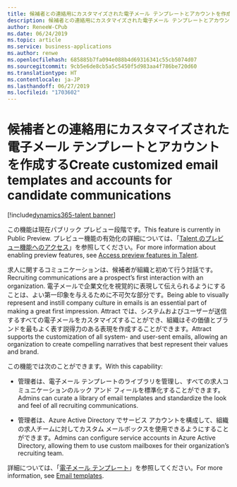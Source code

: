 ```yaml
---
title: 候補者との連絡用にカスタマイズされた電子メール テンプレートとアカウントを作成する
description: 候補者との連絡用にカスタマイズされた電子メール テンプレートとアカウントを作成する
author: ReneeW-CPub
ms.date: 06/24/2019
ms.topic: article
ms.service: business-applications
ms.author: renwe
ms.openlocfilehash: 685885b7fa094e088b4d69316341c55cb5074d07
ms.sourcegitcommit: 9cb5e6de8cb5a5c5450f5d983aa4f786be720d60
ms.translationtype: HT
ms.contentlocale: ja-JP
ms.lasthandoff: 06/27/2019
ms.locfileid: "1703602"
---
```

#  <a name="create-customized-email-templates-and-accounts-for-candidate-communications"></a><span data-ttu-id="502ac-103">候補者との連絡用にカスタマイズされた電子メール テンプレートとアカウントを作成する</span><span class="sxs-lookup"><span data-stu-id="502ac-103">Create customized email templates and accounts for candidate communications</span></span> 
[!include[dynamics365-talent banner](../../includes/dynamics365-talent.md)]

<span data-ttu-id="502ac-104">この機能は現在パブリック プレビュー段階です。</span><span class="sxs-lookup"><span data-stu-id="502ac-104">This feature is currently in Public Preview.</span></span> <span data-ttu-id="502ac-105">プレビュー機能の有効化の詳細については、「[Talent のプレビュー機能へのアクセス](https://docs.microsoft.com/dynamics365/unified-operations/talent/access-preview-feature)」を参照してください。</span><span class="sxs-lookup"><span data-stu-id="502ac-105">For more information about enabling preview features, see [Access preview features in Talent](https://docs.microsoft.com/dynamics365/unified-operations/talent/access-preview-feature).</span></span>

<span data-ttu-id="502ac-106">求人に関するコミュニケーションは、候補者が組織と初めて行う対話です。</span><span class="sxs-lookup"><span data-stu-id="502ac-106">Recruiting communications are a prospect’s first interaction with an organization.</span></span>  <span data-ttu-id="502ac-107">電子メールで企業文化を視覚的に表現して伝えられるようにすることは、よい第一印象を与えるために不可欠な部分です。</span><span class="sxs-lookup"><span data-stu-id="502ac-107">Being able to visually represent and instill company culture in emails is an essential part of making a great first impression.</span></span> <span data-ttu-id="502ac-108">Attract では、システムおよびユーザーが送信するすべての電子メールをカスタマイズすることができ、組織はその価値とブランドを最もよく表す説得力のある表現を作成することができます。</span><span class="sxs-lookup"><span data-stu-id="502ac-108">Attract supports the customization of all system- and user-sent emails, allowing an organization to create compelling narratives that best represent their values and brand.</span></span> 

<span data-ttu-id="502ac-109">この機能では次のことができます。</span><span class="sxs-lookup"><span data-stu-id="502ac-109">With this capability:</span></span>

-   <span data-ttu-id="502ac-110">管理者は、電子メール テンプレートのライブラリを管理し、すべての求人コミュニケーションのルック アンド フィールを標準化することができます。</span><span class="sxs-lookup"><span data-stu-id="502ac-110">Admins can curate a library of email templates and standardize the look and feel of all recruiting communications.</span></span>

-   <span data-ttu-id="502ac-111">管理者は、Azure Active Directory でサービス アカウントを構成して、組織の求人チームに対してカスタム メールボックスを使用できるようにすることができます。</span><span class="sxs-lookup"><span data-stu-id="502ac-111">Admins can configure service accounts in Azure Active Directory, allowing them to use custom mailboxes for their organization’s recruiting team.</span></span>

<span data-ttu-id="502ac-112">詳細については、「[電子メール テンプレート](https://docs.microsoft.com/dynamics365/unified-operations/talent/email-templates)」を参照してください。</span><span class="sxs-lookup"><span data-stu-id="502ac-112">For more information, see [Email templates](https://docs.microsoft.com/dynamics365/unified-operations/talent/email-templates).</span></span>
